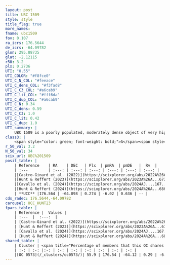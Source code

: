 ```yaml
---
layout: post
title: UBC 1509
style: style
title_flag: true
more_names: 
fname: ubc1509
fov: 0.107
ra_icrs: 176.5644
de_icrs: -64.09782
glon: 295.88735
glat: -2.12115
r50: 3.2
plx: 0.2736
UTI: "0.55"
UTI_COLOR: "#f8fce0"
UTI_C_N_COL: "#feeace"
UTI_C_dens_COL: "#f3fad8"
UTI_C_C3_COL: "#a6cab9"
UTI_C_lit_COL: "#fff6da"
UTI_C_dup_COL: "#a6cab9"
UTI_C_N: 0.34
UTI_C_dens: 0.59
UTI_C_C3: 1.0
UTI_C_lit: 0.42
UTI_C_dup: 1.0
UTI_summary: |
    UBC 1509 is a poorly populated, moderately dense object of very high C3 quality. It was recently reported in the literature. This object shares a significant percentage of members with a later reported entry.
class3: |
    <span style="color: green; font-weight: bold;">A</span><span style="color: green; font-weight: bold;">A</span>
r_50_val: 3.2
N_50_val: 34
scix_url: UBC%201509
posit_table: |
    | Reference    | RA    | DEC   | Plx  | pmRA  | pmDE   |  Rv  |
    | :---         | :---: | :---: | :---: | :---: | :---: | :---: |
    |[Castro-Ginard et al. (2022)](https://scixplorer.org/abs/2022A%26A...661A.118C) | 176.58 | -64.1 | 0.28 | -6.01 | 0.65 | -- |
    |[Hunt & Reffert (2023)](https://scixplorer.org/abs/2023A%26A...673A.114H) | 176.567 | -64.095 | 0.277 | -6.008 | 0.646 | -- |
    |[Cavallo et al. (2024)](https://scixplorer.org/abs/2024AJ....167...12C) | 176.578 | -64.108 | 0.277 | -- | -- | -- |
    |[Hunt & Reffert (2024)](https://scixplorer.org/abs/2024A%26A...686A..42H) | 176.567 | -64.095 | 0.277 | -6.008 | 0.646 | -- |
    | **UCC** |176.564 | -64.098 | 0.274 | -6.02 | 0.636 | -- | 
cds_radec: 176.5644,-64.09782
carousel: UCC_HUNT23
fpars_table: |
    | Reference |  Values |
    | :---  |  :---:  |
    | [Castro-Ginard et al. (2022)](https://scixplorer.org/abs/2022A%26A...661A.118C) | `AV=1.71, Dist=3995, logAge=7.201` |
    | [Hunt & Reffert (2023)](https://scixplorer.org/abs/2023A%26A...673A.114H) | `AV50=1.892, diffAV50=0.873, MOD50=12.666, logAge50=7.905` |
    | [Cavallo et al. (2024)](https://scixplorer.org/abs/2024AJ....167...12C) | `AV50=1.26, dMod50=12.78, logAge50=8.39, [Fe/H]50=0.74` |
    | [Hunt & Reffert (2024)](https://scixplorer.org/abs/2024A%26A...686A..42H) | `MassJ=283.203` |
shared_table: |
    | Cluster | <span title="Percentage of members that this OC shares with the ones listed">%</span>   | RA   | DEC   | Plx   | pmRA  | pmDE  | Rv | UTI |
    | :-: | :-: |:-: | :-: | :-: | :-: | :-: | :-: | :-: |
    |[OC 0573](/_clusters/oc0573/)| 55.9 | 176.54 | -64.12 | 0.29 | -6.01 | 0.67 | -- |0.07 |
---
```

